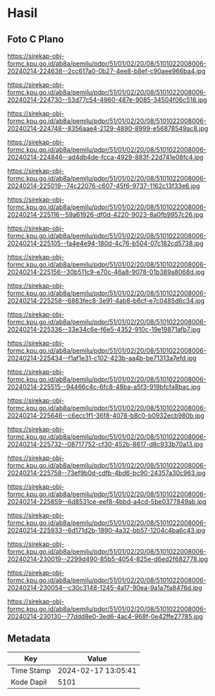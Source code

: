 # Hasil

## Foto C Plano

https://sirekap-obj-formc.kpu.go.id/ab8a/pemilu/pdpr/51/01/02/20/08/5101022008006-20240214-224638--2cc617a0-0b27-4ee8-b8ef-c90aee966ba4.jpg

https://sirekap-obj-formc.kpu.go.id/ab8a/pemilu/pdpr/51/01/02/20/08/5101022008006-20240214-224730--53d77c54-4960-487e-9085-34504f06c518.jpg

https://sirekap-obj-formc.kpu.go.id/ab8a/pemilu/pdpr/51/01/02/20/08/5101022008006-20240214-224748--8356aae4-2129-4890-8999-e56878549ac8.jpg

https://sirekap-obj-formc.kpu.go.id/ab8a/pemilu/pdpr/51/01/02/20/08/5101022008006-20240214-224846--ad4db4de-fcca-4929-883f-22d741e08fc4.jpg

https://sirekap-obj-formc.kpu.go.id/ab8a/pemilu/pdpr/51/01/02/20/08/5101022008006-20240214-225019--74c22076-c607-45f6-9737-1162c13f33e6.jpg

https://sirekap-obj-formc.kpu.go.id/ab8a/pemilu/pdpr/51/01/02/20/08/5101022008006-20240214-225116--59a61926-df0d-4220-9023-8a0fb9957c26.jpg

https://sirekap-obj-formc.kpu.go.id/ab8a/pemilu/pdpr/51/01/02/20/08/5101022008006-20240214-225105--fa4e4e94-180d-4c76-b504-07c182cd5738.jpg

https://sirekap-obj-formc.kpu.go.id/ab8a/pemilu/pdpr/51/01/02/20/08/5101022008006-20240214-225156--30b511c9-e70c-46a8-9078-01b389a8068d.jpg

https://sirekap-obj-formc.kpu.go.id/ab8a/pemilu/pdpr/51/01/02/20/08/5101022008006-20240214-225258--6863fec8-3e91-4ab8-b6cf-e7c0485d6c34.jpg

https://sirekap-obj-formc.kpu.go.id/ab8a/pemilu/pdpr/51/01/02/20/08/5101022008006-20240214-225336--33e34c6e-f6e5-4352-910c-19e19871afb7.jpg

https://sirekap-obj-formc.kpu.go.id/ab8a/pemilu/pdpr/51/01/02/20/08/5101022008006-20240214-225434--f1af1e31-c102-423b-aa4b-be71313a7efd.jpg

https://sirekap-obj-formc.kpu.go.id/ab8a/pemilu/pdpr/51/01/02/20/08/5101022008006-20240214-225515--94466c4c-6fc8-48ba-a5f3-919bfcfa8bac.jpg

https://sirekap-obj-formc.kpu.go.id/ab8a/pemilu/pdpr/51/01/02/20/08/5101022008006-20240214-225646--c6ecc1f1-36f8-4078-b8c0-b0932ecb980b.jpg

https://sirekap-obj-formc.kpu.go.id/ab8a/pemilu/pdpr/51/01/02/20/08/5101022008006-20240214-225732--08717752-cf30-452b-8617-d8c933b70a13.jpg

https://sirekap-obj-formc.kpu.go.id/ab8a/pemilu/pdpr/51/01/02/20/08/5101022008006-20240214-225758--73ef9b0d-cdfb-4bd6-bc90-24357a30c963.jpg

https://sirekap-obj-formc.kpu.go.id/ab8a/pemilu/pdpr/51/01/02/20/08/5101022008006-20240214-225859--6d8531ce-eef8-4bbd-a4cd-5be0377849ab.jpg

https://sirekap-obj-formc.kpu.go.id/ab8a/pemilu/pdpr/51/01/02/20/08/5101022008006-20240214-225933--6d171d2b-1890-4a32-bb57-1204c4ba6c43.jpg

https://sirekap-obj-formc.kpu.go.id/ab8a/pemilu/pdpr/51/01/02/20/08/5101022008006-20240214-230019--2299d490-85b5-4054-825e-d6ed2f682778.jpg

https://sirekap-obj-formc.kpu.go.id/ab8a/pemilu/pdpr/51/01/02/20/08/5101022008006-20240214-230054--c30c3148-1245-4a17-90ea-9a1a7fa8476d.jpg

https://sirekap-obj-formc.kpu.go.id/ab8a/pemilu/pdpr/51/01/02/20/08/5101022008006-20240214-230130--77ddd8e0-3ed6-4ac4-968f-0e42ffe27785.jpg


## Metadata

| Key        | Value               |
| ---------- | ------------------- |
| Time Stamp | 2024-02-17 13:05:41 |
| Kode Dapil | 5101                |



